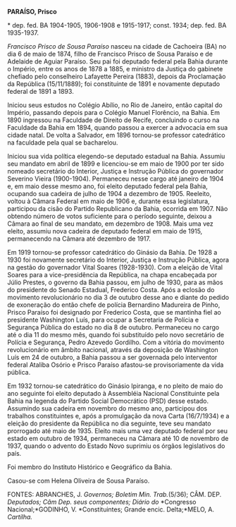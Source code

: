 **PARAÍSO, Prisco**

\* dep. fed. BA 1904-1905, 1906-1908 e 1915-1917; const. 1934; dep. fed.
BA 1935-1937.

*Francisco Prisco de Sousa Paraíso* nasceu na cidade de Cachoeira (BA)
no dia 6 de maio de 1874, filho de Francisco Prisco de Sousa Paraíso e
de Adelaide de Aguiar Paraíso. Seu pai foi deputado federal pela Bahia
durante o Império, entre os anos de 1878 a 1885, e ministro da Justiça
do gabinete chefiado pelo conselheiro Lafayette Pereira (1883), depois
da Proclamação da República (15/11/1889); foi constituinte de 1891 e
novamente deputado federal de 1891 a 1893.

Iniciou seus estudos no Colégio Abílio, no Rio de Janeiro, então capital
do Império, passando depois para o Colégio Manuel Florêncio, na Bahia.
Em 1890 ingressou na Faculdade de Direito de Recife, concluindo o curso
na Faculdade da Bahia em 1894, quando passou a exercer a advocacia em
sua cidade natal. De volta a Salvador, em 1896 tornou-se professor
catedrático na faculdade pela qual se bacharelou.

Iniciou sua vida política elegendo-se deputado estadual na Bahia.
Assumiu seu mandato em abril de 1899 e licenciou-se em maio de 1900 por
ter sido nomeado secretário do Interior, Justiça e Instrução Pública do
governador Severino Vieira (1900-1904). Permaneceu nesse cargo até
janeiro de 1904 e, em maio desse mesmo ano, foi eleito deputado federal
pela Bahia, ocupando sua cadeira de julho de 1904 a dezembro de 1905.
Reeleito, voltou à Câmara Federal em maio de 1906 e, durante essa
legislatura, participou da cisão do Partido Republicano da Bahia,
ocorrida em 1907. Não obtendo número de votos suficiente para o período
seguinte, deixou a Câmara ao final de seu mandato, em dezembro de 1908.
Mais uma vez eleito, assumiu nova cadeira de deputado federal em maio de
1915, permanecendo na Câmara até dezembro de 1917.

Em 1919 tornou-se professor catedrático do Ginásio da Bahia. De 1928 a
1930 foi novamente secretário do Interior, Justiça e Instrução Pública,
agora na gestão do governador Vital Soares (1928-1930). Com a eleição de
Vital Soares para a vice-presidência da República, na chapa encabeçada
por Júlio Prestes, o governo da Bahia passou, em julho de 1930, para as
mãos do presidente do Senado Estadual, Frederico Costa. Após a eclosão
do movimento revolucionário no dia 3 de outubro desse ano e diante do
pedido de exoneração do então chefe de polícia Bernardino Madureira de
Pinho, Prisco Paraíso foi designado por Frederico Costa, que se mantinha
fiel ao presidente Washington Luís, para ocupar a Secretaria de Polícia
e Segurança Pública do estado no dia 8 de outubro. Permaneceu no cargo
até o dia 11 do mesmo mês, quando foi substituído pelo novo secretário
de Polícia e Segurança, Pedro Azevedo Gordilho. Com a vitória do
movimento revolucionário em âmbito nacional, através da deposição de
Washington Luís em 24 de outubro, a Bahia passou a ser governada pelo
interventor federal Ataliba Osório e Prisco Paraíso afastou-se
provisoriamente da vida pública.

Em 1932 tornou-se catedrático do Ginásio Ipiranga, e no pleito de maio
do ano seguinte foi eleito deputado à Assembléia Nacional Constituinte
pela Bahia na legenda do Partido Social Democrático (PSD) desse estado.
Assumindo sua cadeira em novembro do mesmo ano, participou dos trabalhos
constituintes e, após a promulgação da nova Carta (16/7/1934) e a
eleição do presidente da República no dia seguinte, teve seu mandato
prorrogado até maio de 1935. Eleito mais uma vez deputado federal por
seu estado em outubro de 1934, permaneceu na Câmara até 10 de novembro
de 1937, quando o advento do Estado Novo suprimiu os órgãos legislativos
do país.

Foi membro do Instituto Histórico e Geográfico da Bahia.

Casou-se com Helena Oliveira de Sousa Paraíso.

FONTES: ABRANCHES, J. *Governos; Boletim Min. Trab.*(5/36); CÂM. DEP.
*Deputados; Câm Dep. seus componentes; Diário do* *Congresso
Nacional;*GODINHO, V. *Constituintes; Grande encic. Delta;*MELO, A.
*Cartilha.*

 

 
